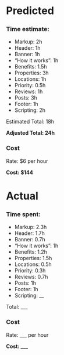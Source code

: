 # Predicted
### Time estimate:
- Markup: 2h
- Header: 1h
- Banner: 1h
- “How it works”: 1h
- Benefits: 1.5h
- Properties: 3h
- Locations: 1h
- Priority: 0.5h
- Reviews: 1h
- Posts: 3h
- Footer: 1h
- Scripting: 2h

Estimated Total: 18h

**Adjusted Total: 24h**

### Cost

Rate: $6 per hour

**Cost: $144**

# Actual
### Time spent:
- Markup: 2.3h
- Header: 1.7h
- Banner: 0.7h
- “How it works”: 1h
- Benefits: 1.2h
- Properties: 1.5h
- Locations: 0.5h
- Priority: 0.3h
- Reviews: 0.7h
- Posts: 1h
- Footer: 1h
- Scripting: __

Total: ___

### Cost

Rate: ___ per hour

**Cost: ___**
